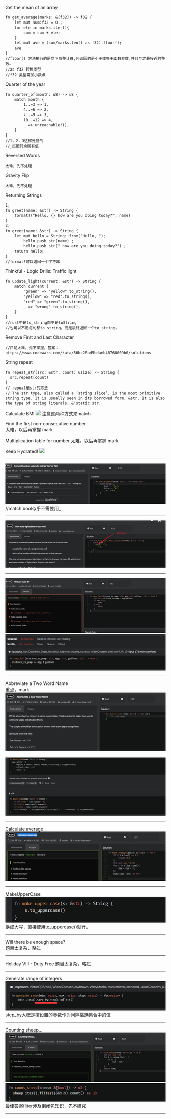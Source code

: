 Get the mean of an array
```
fn get_average(marks: &[f32]) -> f32 {
    let mut sum:f32 = 0.;
    for ele in marks.iter(){
        sum = sum + ele;
    }
    let mut ave = (sum/marks.len() as f32).floor();
    ave
}
//floor() 方法执行的是向下取整计算,它返回的是小于或等于函数参数,并且与之最接近的整数。
//as f32 转换类型
//f32 类型需加小数点
```

Quarter of the year
```
fn quarter_of(month: u8) -> u8 {
    match month {
        1..=3 => 1,
        4..=6 => 2,
        7..=9 => 3,
        10..=12 => 4,
        _ => unreachable!(),
    }
}
//1，2，3这样是错的
//_匹配其余所有值
```

Reversed Words
```
太难，先不处理
```

Gravity Flip
```
太难，先不处理
```

Returning Strings
```
1,
fn greet(name: &str) -> String {
    format!("Hello, {} how are you doing today?", name)
}
2,
fn greet(name: &str) -> String {
    let mut hello = String::from("Hello, ");
        hello.push_str(name) ;
        hello.push_str(" how are you doing today?") ;
    return hello;  
}
//format!可以返回一个字符串
```

Thinkful - Logic Drills: Traffic light
```
fn update_light(current: &str) -> String {
    match current {
        "green" => "yellow".to_string(),
        "yellow" => "red".to_string(),
        "red" => "green".to_string(),
        _ => "wrong".to_string(),
    }
}
//rust中是to_string而不是toString
//也可以不用每句都to_string，而是最终返回一个to_string。
```

Remove First and Last Character
```
//目前太难，先不掌握，答案：https://www.codewars.com/kata/56bc28ad5bdaeb48760009b0/solutions
```

String repeat
```
fn repeat_str(src: &str, count: usize) -> String {
  src.repeat(count)
}
// repeat是str的方法
// The str type, also called a ‘string slice’, is the most primitive string type. It is usually seen in its borrowed form, &str. It is also the type of string literals, &'static str.
```
Calculate BMI
![](../note-rust-yx/images/2021-07-08-14-54-48.png)
注意这两种方式来match

Find the first non-consecutive number  
太难，以后再掌握 mark

Multiplication table for number
太难，以后再掌握 mark

Keep Hydrated!
![](../note-rust-yx/images/2021-07-08-22-15-49.png)
***
![](images/2021-07-10-16-05-37.png)
//match bool似乎不需要用_ 
***
![](images/2021-07-10-16-14-22.png)
***
![](images/2021-07-10-16-22-51.png)
![](images/2021-07-10-16-24-43.png)
***
Abbreviate a Two Word Name  
重点，mark
![](images/2021-07-10-16-27-51.png)
.
![](images/2021-07-10-16-28-27.png)
***
Calculate average
![](images/2021-07-12-16-57-08.png)
***
MakeUpperCase  
![](images/2021-07-12-17-06-14.png)
换成大写，直接使用to_uppercase()就行。
***
Will there be enough space?   
题目太复杂，略过
***
Holiday VIII - Duty Free
题目太复杂，略过
***
Generate range of integers
![](images/2021-07-12-17-27-17.png)
step_by大概是按设置的参数作为间隔挑选集合中的值
***
Counting sheep...
![](images/2021-07-12-17-37-25.png)
![](images/2021-07-12-17-43-28.png)
最佳答案fliter涉及倒闭包知识，先不研究
***

